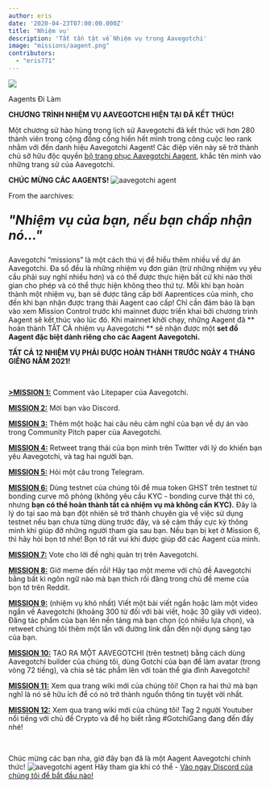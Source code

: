 ```yaml
---
author: eris
date: '2020-04-23T07:00:00.000Z'
title: 'Nhiệm vụ'
description: 'Tất tần tật về Nhiệm vụ trong Aavegotchi'
image: "missions/aagent.png"
contributors:
  - "eris771"
---
```


<div class="headerImageContainer">
<img src="/missions/aagent.png" class="headerImage">
<p class="headerImageText">Aagents Đi Làm</p>
</div>

**CHƯƠNG TRÌNH NHIỆM VỤ AAVEGOTCHI HIỆN TẠI ĐÃ KẾT THÚC!**

Một chương sử hào hùng trong lịch sử Aavegotchi đã kết thúc với hơn 280 thành viên trong cộng đồng cống hiến hết mình trong công cuộc leo rank nhằm với đến danh hiệu Aavegotchi Aagent! Các điệp viên này sẽ trở thành chủ sỡ hữu độc quyền [bộ trang phục Aavegotchi Aagent](/wearables#aagent-wearables-set), khắc tên mình vào những trang sử của Aavegotchi.

**CHÚC MỪNG CÁC AAGENTS!** <img src="/missions/tinyagent.png" alt = "aavegotchi agent" />


From the aarchives:

<p style="font-size:25px; font-style: italic;"><b>"Nhiệm vụ của bạn, nếu bạn chấp nhận nó..."</b></p>

Aavegotchi “missions” là một cách thú vị để hiểu thêm nhiều về dự án Aavegotchi. Đa số đều là những nhiệm vụ đơn giản (trừ những nhiệm vụ yêu cầu phải suy nghĩ nhiều hơn) và có thể được thực hiện bất cứ khi nào thời gian cho phép và có thể thực hiện không theo thứ tự. Mỗi khi bạn hoàn thành một nhiệm vụ, bạn sẽ được tăng cấp bởi Aaprentices của mình, cho đến khi bạn nhận được trạng thái Aagent cao cấp! Chỉ cần đảm bảo là bạn vào xem Mission Control trước khi mainnet được triển khai bởi chương trình Aagent sẽ kết thúc vào lúc đó. Khi mainnet khởi chạy, những Aagent đã ** hoàn thành TẤT CẢ nhiệm vụ Aavegotchi ** sẽ nhận được một **set đồ Aagent đặc biệt dành riêng cho các Aagent Aavegotchi.**

**TẤT CẢ 12 NHIỆM VỤ PHẢI ĐƯỢC HOÀN THÀNH TRƯỚC NGÀY 4 THÁNG GIÊNG NĂM 2021!**

&nbsp;


[**>MISSION 1:**](https://aavegotchi.medium.com/aavegotchi-community-update-3-4d733e8275e) Comment vào Litepaper của Aavegotchi.

[**MISSION 2:**](https://aavegotchi.medium.com/aavegotchi-community-update-4-1744633c3fc4) Mời bạn vào Discord.

[**MISSION 3:**](https://aavegotchi.medium.com/aavegotchi-community-update-5-39d240b3bd13) Thêm một hoặc hai câu nêu cảm nghĩ của bạn về dự án vào trong Community Pitch paper của Aavegotchi.

[**MISSION 4:**](https://aavegotchi.medium.com/aavegotchi-community-update-6-ecece9ba73de) Retweet trạng thái của bọn mình trên Twitter với lý do khiến bạn yêu Aavegotchi, và tag hai người bạn.

[**MISSION 5:**](https://aavegotchi.medium.com/aavegotchi-community-update-7-a8f1ce2b297d) Hỏi một câu trong Telegram.

[**MISSION 6:**](https://aavegotchi.medium.com/aavegotchi-community-update-8-8e2bcba353b9) Dùng testnet của chúng tôi để mua token GHST trên testnet từ bonding curve mô phỏng (không yêu cầu KYC - bonding curve thật thì có, nhưng **bạn có thể hoàn thành tất cả nhiệm vụ mà không cần KYC).** Đây là lý do tại sao mà bạn đột nhiên sẽ trở thành chuyên gia về việc sử dụng testnet nếu bạn chưa từng dùng trước đây, và sẽ cảm thấy cực kỳ thông minh khi giúp đỡ những người tham gia sau bạn. Nếu bạn bị kẹt ở Mission 6, thì hãy hỏi bọn tớ nhé! Bọn tớ rất vui khi được giúp đỡ các Aagent của mình.

[**MISSION 7:**](https://aavegotchi.medium.com/aavegotchi-community-update-9-3c297c4ae645) Vote cho lời đề nghị quản trị trên Aavegotchi.

[**MISSION 8:**](https://aavegotchi.medium.com/aavegotchi-community-update-10-d0b8af0df301) Giờ meme đến rồi! Hãy tạo một meme với chủ đề Aavegotchi bằng bất kì ngôn ngữ nào mà bạn thích rồi đăng trong chủ đề meme của bọn tớ trên Reddit.

[**MISSION 9:**](https://aavegotchi.medium.com/aavegotchi-community-update-12-7f85605e33dd) (nhiệm vụ khó nhất) Viết một bài viết ngắn hoặc làm một video ngắn về Aavegotchi (khoảng 300 từ đối với bài viết, hoặc 30 giây với video). Đăng tác phẩm của bạn lên nền tảng mà bạn chọn (có nhiều lựa chọn), và retweet chúng tôi thêm một lần với đường link dẫn đến nội dụng sáng tạo của bạn.

[**MISSION 10:**](https://aavegotchi.medium.com/aavegotchi-dev-update-3-mission-10-46bd59837936) TẠO RA MỘT AAVEGOTCHI (trên testnet) bằng cách dùng Aavegotchi builder của chúng tôi, dùng Gotchi của bạn để làm avatar (trong vòng 72 tiếng), và chia sẻ tác phẩm lên với toàn thể gia đình Aavegotchi!

[**MISSION 11:**](https://aavegotchi.medium.com/aavegotchi-community-update-16-b4db0f05b44) Xem qua trang wiki mới của chúng tôi! Chọn ra hai thứ mà bạn nghĩ là nó sẽ hữu ích để có nó trở thành nguồn thông tin tuyệt vời nhất.

[**MISSION 12:**](https://aavegotchi.medium.com/aavegotchi-community-update-18-dbaa35b1ed50) Xem qua trang wiki mới của chúng tôi! Tag 2 người Youtuber nổi tiếng với chủ đề Crypto và để họ biết rằng #GotchiGang đang đến đấy nhé!

&nbsp;

Chúc mừng các bạn nha, giờ đây bạn đã là một Aagent Aavegotchi chính thức! <img src="/missions/tinyagent.png" alt = "aavegotchi agent" /> Hãy tham gia khi có thể - [Vào ngay Discord của chúng tôi để bắt đầu nào!](https://discord.com/invite/NPwnWB6)

&nbsp; &nbsp;
